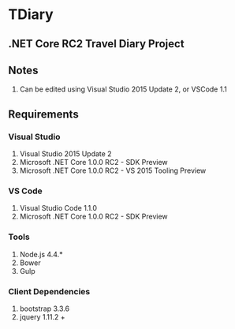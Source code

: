 # TDiary
## .NET Core RC2 Travel Diary Project

## Notes
1. Can be edited using Visual Studio 2015 Update 2, or VSCode 1.1

## Requirements
### Visual Studio
1. Visual Studio 2015 Update 2
2. Microsoft .NET Core 1.0.0 RC2 - SDK Preview
3. Microsoft .NET Core 1.0.0 RC2 - VS 2015 Tooling Preview

### VS Code
1. Visual Studio Code 1.1.0
2. Microsoft .NET Core 1.0.0 RC2 - SDK Preview

### Tools
1. Node.js 4.4.*
2. Bower
3. Gulp

### Client Dependencies
1. bootstrap 3.3.6
2. jquery 1.11.2 +